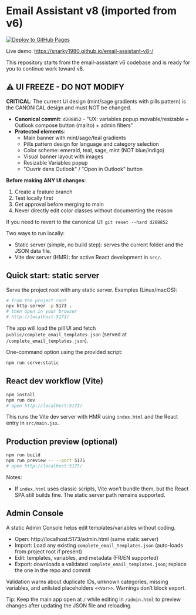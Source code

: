 # Email Assistant v8 (imported from v6)

[![Deploy to GitHub Pages](https://github.com/snarky1980/email-assistant-v8-/actions/workflows/pages.yml/badge.svg)](https://github.com/snarky1980/email-assistant-v8-/actions/workflows/pages.yml)

Live demo: https://snarky1980.github.io/email-assistant-v8-/

This repository starts from the email-assistant v6 codebase and is ready for you to continue work toward v8.

## ⚠️ UI FREEZE - DO NOT MODIFY

**CRITICAL**: The current UI design (mint/sage gradients with pills pattern) is the CANONICAL design and must NOT be changed.

- **Canonical commit**: `d208852` - "UX: variables popup movable/resizable + Outlook compose button (mailto) + admin filters"
- **Protected elements**:
  - Main banner with mint/sage/teal gradients
  - Pills pattern design for language and category selection
  - Color scheme: emerald, teal, sage, mint (NOT blue/indigo)
  - Visual banner layout with images
  - Resizable Variables popup
  - "Ouvrir dans Outlook" / "Open in Outlook" button

**Before making ANY UI changes**:
1. Create a feature branch
2. Test locally first
3. Get approval before merging to main
4. Never directly edit color classes without documenting the reason

If you need to revert to the canonical UI: `git reset --hard d208852`

Two ways to run locally:

- Static server (simple, no build step): serves the current folder and the JSON data file.
- Vite dev server (HMR): for active React development in `src/`.

## Quick start: static server

Serve the project root with any static server. Examples (Linux/macOS):

```bash
# from the project root
npx http-server -p 5173 .
# then open in your browser
# http://localhost:5173/
```

The app will load the pill UI and fetch `public/complete_email_templates.json` (served at `/complete_email_templates.json`).

One-command option using the provided script:

```bash
npm run serve:static
```

## React dev workflow (Vite)

```bash
npm install
npm run dev
# open http://localhost:5173/
```

This runs the Vite dev server with HMR using `index.html` and the React entry in `src/main.jsx`.

## Production preview (optional)

```bash
npm run build
npm run preview -- --port 5175
# open http://localhost:5175/
```

Notes:
- If `index.html` uses classic scripts, Vite won’t bundle them, but the React SPA still builds fine. The static server path remains supported.

## Admin Console

A static Admin Console helps edit templates/variables without coding.

- Open: http://localhost:5173/admin.html (same static server)
- Import: Load any existing `complete_email_templates.json` (auto-loads from project root if present)
- Edit: templates, variables, and metadata (FR/EN supported)
- Export: downloads a validated `complete_email_templates.json`; replace the one in the repo and commit

Validation warns about duplicate IDs, unknown categories, missing variables, and unlisted placeholders `<<Var>>`. Warnings don’t block export.

Tip: Keep the main app open at `/` while editing in `/admin.html` to preview changes after updating the JSON file and reloading.

